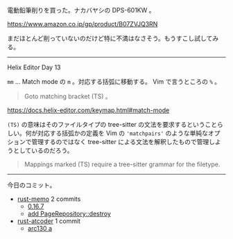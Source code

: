 電動鉛筆削りを買った。ナカバヤシの DPS-601KW 。

<https://www.amazon.co.jp/gp/product/B07ZVJQ3RN>

まだほとんど削っていないのだけど特に不満はなさそう。もうすこし試してみる。

---

Helix Editor Day 13

`mm` ... Match mode の `m` 。対応する括弧に移動する。 Vim で言うところの `%` 。

> Goto matching bracket (TS) 。

<https://docs.helix-editor.com/keymap.html#match-mode>

`(TS)` の意味はそのファイルタイプの tree-sitter の文法を要求するということらしい。何が対応する括弧かの定義を Vim の `'matchpairs'` のような単純なオプションで管理するのではなく tree-sitter による文法を解釈したもので管理しようとしているのだろう。

> Mappings marked (TS) require a tree-sitter grammar for the filetype.

---

今日のコミット。

- [rust-memo](https://github.com/bouzuya/rust-memo) 2 commits
  - [0.16.7](https://github.com/bouzuya/rust-memo/commit/2483dbda6477c821ffc0c9ac606bf50ee52eba91)
  - [add PageRepository::destroy](https://github.com/bouzuya/rust-memo/commit/53920175de4b429b0c8710123507fa657c984e4c)
- [rust-atcoder](https://github.com/bouzuya/rust-atcoder) 1 commit
  - [arc130 a](https://github.com/bouzuya/rust-atcoder/commit/9f445dcef6060bacceabe0f6250c13e0e782d35c)
